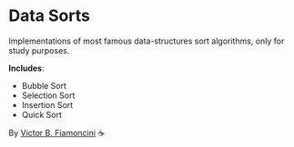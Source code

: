 # Data Sorts

Implementations of most famous data-structures sort algorithms, only for study purposes.

**Includes**:
- Bubble Sort
- Selection Sort
- Insertion Sort
- Quick Sort

By [Victor B. Fiamoncini](https://github.com/Victor-Fiamoncini) ☕️
